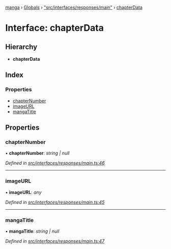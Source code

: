 [manga](../README.md) › [Globals](../globals.md) › ["src/interfaces/responses/main"](../modules/_src_interfaces_responses_main_.md) › [chapterData](_src_interfaces_responses_main_.chapterdata.md)

# Interface: chapterData

## Hierarchy

* **chapterData**

## Index

### Properties

* [chapterNumber](_src_interfaces_responses_main_.chapterdata.md#chapternumber)
* [imageURL](_src_interfaces_responses_main_.chapterdata.md#imageurl)
* [mangaTitle](_src_interfaces_responses_main_.chapterdata.md#mangatitle)

## Properties

###  chapterNumber

• **chapterNumber**: *string | null*

*Defined in [src/interfaces/responses/main.ts:46](https://github.com/tushar1210/manga-node/blob/fed3e48/src/interfaces/responses/main.ts#L46)*

___

###  imageURL

• **imageURL**: *any*

*Defined in [src/interfaces/responses/main.ts:45](https://github.com/tushar1210/manga-node/blob/fed3e48/src/interfaces/responses/main.ts#L45)*

___

###  mangaTitle

• **mangaTitle**: *string | null*

*Defined in [src/interfaces/responses/main.ts:47](https://github.com/tushar1210/manga-node/blob/fed3e48/src/interfaces/responses/main.ts#L47)*
